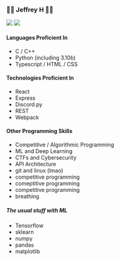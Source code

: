 ### 👨‍💻 Jeffrey H 👨‍💻

<img src="https://github-readme-stats.vercel.app/api?username=feverdreme&theme=tokyonight&show_icons=true" />
<img src="https://github-readme-stats.vercel.app/api/top-langs/?username=feverdreme&layout=compact&theme=tokyonight&langs_count=5" />

#### Languages Proficient In

- C / C++
- Python (including 3.10b)
- Typescript / HTML / CSS

#### Technologies Proficient In

- React
- Express
- Discord.py
- REST
- Webpack

#### Other Programming Skills

- Competitive / Algorithmic Programming
- ML and Deep Learning
- CTFs and Cybersecurity
- API Architecture
- git and linux (lmao)
- competitive programming
- comeptitive programming
- competitive programming
- breathing

##### The usual stuff with ML

- Tensorflow
- sklearn
- numpy
- pandas
- matplotlib

